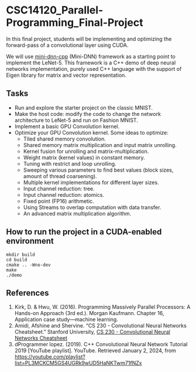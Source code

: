 # CSC14120_Parallel-Programming_Final-Project
In this final project, students will be implementing and optimizing the forward-pass of a convolutional layer using CUDA.

We will use [mini-dnn-cpp](https://github.com/iamhankai/mini-dnn-cpp) (Mini-DNN) framework as a starting point to implement the LeNet-5. This framework is a C++ demo of deep neural networks implementation, purely used C++ language with the support of Eigen library for matrix and vector representation.

## Tasks
- Run and explore the starter project on the classic MNIST.
- Make the host code: modify the code to change the network architecture to
LeNet-5 and run on Fashion MNIST.
- Implement a basic GPU Convolution kernel.
- Optimize your GPU Convolution kernel. Some ideas to optimize:
  - Tiled shared memory convolution.
  - Shared memory matrix multiplication and input matrix unrolling.
  - Kernel fusion for unrolling and matrix-multiplication.
  - Weight matrix (kernel values) in constant memory.
  - Tuning with restrict and loop unrolling.
  - Sweeping various parameters to find best values (block sizes, amount of
  thread coarsening).
  - Multiple kernel implementations for different layer sizes.
  - Input channel reduction: tree.
  - Input channel reduction: atomics.
  - Fixed point (FP16) arithmetic.
  - Using Streams to overlap computation with data transfer.
  - An advanced matrix multiplication algorithm.
## How to run the project in a CUDA-enabled environment
```
mkdir build
cd build
cmake .. -Wno-dev
make
./demo
```
## References
1. Kirk, D. & Hwu, W. (2016). Programming Massively Parallel Processors: A Hands-on Approach (3rd ed.). Morgan Kaufmann. Chapter 16, Application case study—machine learning.
2. Amidi, Afshine and Shervine. “CS 230 - Convolutional Neural Networks Cheatsheet.” Stanford University, [CS 230 - Convolutional Neural Networks Cheatsheet](https://stanford.edu/~shervine/teaching/cs-230/cheatsheet-convolutional-neural-networks)
3. dProgrammer lopez. (2019). C++ Convolutional Neural Network Tutorial 2019 [YouTube playlist]. YouTube. Retrieved January 2, 2024, from https://youtube.com/playlist?list=PL3MCKCM5GS4UGRk9wUD5HaNKTwm71fNZx
